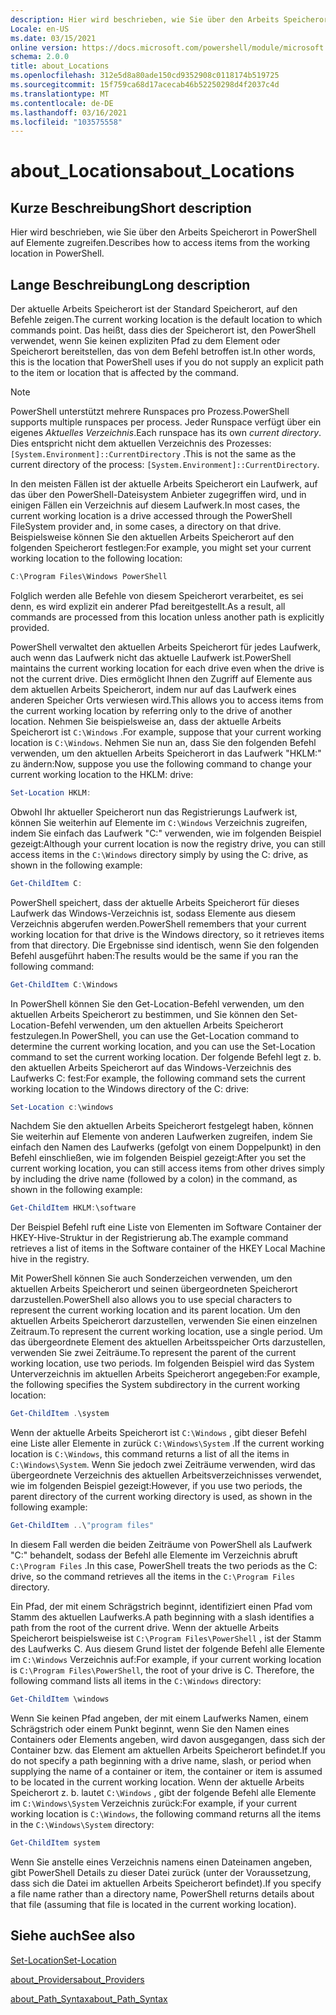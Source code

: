 ```yaml
---
description: Hier wird beschrieben, wie Sie über den Arbeits Speicherort in PowerShell auf Elemente zugreifen.
Locale: en-US
ms.date: 03/15/2021
online version: https://docs.microsoft.com/powershell/module/microsoft.powershell.core/about/about_locations?view=powershell-7.1&WT.mc_id=ps-gethelp
schema: 2.0.0
title: about_Locations
ms.openlocfilehash: 312e5d8a80ade150cd9352908c0118174b519725
ms.sourcegitcommit: 15f759ca68d17acecab46b52250298d4f2037c4d
ms.translationtype: MT
ms.contentlocale: de-DE
ms.lasthandoff: 03/16/2021
ms.locfileid: "103575558"
---
```

# <a name="about_locations"></a><span data-ttu-id="c0b68-103">about_Locations</span><span class="sxs-lookup"><span data-stu-id="c0b68-103">about_Locations</span></span>

## <a name="short-description"></a><span data-ttu-id="c0b68-104">Kurze Beschreibung</span><span class="sxs-lookup"><span data-stu-id="c0b68-104">Short description</span></span>
<span data-ttu-id="c0b68-105">Hier wird beschrieben, wie Sie über den Arbeits Speicherort in PowerShell auf Elemente zugreifen.</span><span class="sxs-lookup"><span data-stu-id="c0b68-105">Describes how to access items from the working location in PowerShell.</span></span>

## <a name="long-description"></a><span data-ttu-id="c0b68-106">Lange Beschreibung</span><span class="sxs-lookup"><span data-stu-id="c0b68-106">Long description</span></span>

<span data-ttu-id="c0b68-107">Der aktuelle Arbeits Speicherort ist der Standard Speicherort, auf den Befehle zeigen.</span><span class="sxs-lookup"><span data-stu-id="c0b68-107">The current working location is the default location to which commands point.</span></span>
<span data-ttu-id="c0b68-108">Das heißt, dass dies der Speicherort ist, den PowerShell verwendet, wenn Sie keinen expliziten Pfad zu dem Element oder Speicherort bereitstellen, das von dem Befehl betroffen ist.</span><span class="sxs-lookup"><span data-stu-id="c0b68-108">In other words, this is the location that PowerShell uses if you do not supply an explicit path to the item or location that is affected by the command.</span></span>

> [!NOTE]
> <span data-ttu-id="c0b68-109">PowerShell unterstützt mehrere Runspaces pro Prozess.</span><span class="sxs-lookup"><span data-stu-id="c0b68-109">PowerShell supports multiple runspaces per process.</span></span> <span data-ttu-id="c0b68-110">Jeder Runspace verfügt über ein eigenes _Aktuelles Verzeichnis_.</span><span class="sxs-lookup"><span data-stu-id="c0b68-110">Each runspace has its own _current directory_.</span></span> <span data-ttu-id="c0b68-111">Dies entspricht nicht dem aktuellen Verzeichnis des Prozesses: `[System.Environment]::CurrentDirectory` .</span><span class="sxs-lookup"><span data-stu-id="c0b68-111">This is not the same as the current directory of the process: `[System.Environment]::CurrentDirectory`.</span></span>

<span data-ttu-id="c0b68-112">In den meisten Fällen ist der aktuelle Arbeits Speicherort ein Laufwerk, auf das über den PowerShell-Dateisystem Anbieter zugegriffen wird, und in einigen Fällen ein Verzeichnis auf diesem Laufwerk.</span><span class="sxs-lookup"><span data-stu-id="c0b68-112">In most cases, the current working location is a drive accessed through the PowerShell FileSystem provider and, in some cases, a directory on that drive.</span></span>
<span data-ttu-id="c0b68-113">Beispielsweise können Sie den aktuellen Arbeits Speicherort auf den folgenden Speicherort festlegen:</span><span class="sxs-lookup"><span data-stu-id="c0b68-113">For example, you might set your current working location to the following location:</span></span>

```powershell
C:\Program Files\Windows PowerShell
```

<span data-ttu-id="c0b68-114">Folglich werden alle Befehle von diesem Speicherort verarbeitet, es sei denn, es wird explizit ein anderer Pfad bereitgestellt.</span><span class="sxs-lookup"><span data-stu-id="c0b68-114">As a result, all commands are processed from this location unless another path is explicitly provided.</span></span>

<span data-ttu-id="c0b68-115">PowerShell verwaltet den aktuellen Arbeits Speicherort für jedes Laufwerk, auch wenn das Laufwerk nicht das aktuelle Laufwerk ist.</span><span class="sxs-lookup"><span data-stu-id="c0b68-115">PowerShell maintains the current working location for each drive even when the drive is not the current drive.</span></span> <span data-ttu-id="c0b68-116">Dies ermöglicht Ihnen den Zugriff auf Elemente aus dem aktuellen Arbeits Speicherort, indem nur auf das Laufwerk eines anderen Speicher Orts verwiesen wird.</span><span class="sxs-lookup"><span data-stu-id="c0b68-116">This allows you to access items from the current working location by referring only to the drive of another location.</span></span>
<span data-ttu-id="c0b68-117">Nehmen Sie beispielsweise an, dass der aktuelle Arbeits Speicherort ist `C:\Windows` .</span><span class="sxs-lookup"><span data-stu-id="c0b68-117">For example, suppose that your current working location is `C:\Windows`.</span></span> <span data-ttu-id="c0b68-118">Nehmen Sie nun an, dass Sie den folgenden Befehl verwenden, um den aktuellen Arbeits Speicherort in das Laufwerk "HKLM:" zu ändern:</span><span class="sxs-lookup"><span data-stu-id="c0b68-118">Now, suppose you use the following command to change your current working location to the HKLM: drive:</span></span>

```powershell
Set-Location HKLM:
```

<span data-ttu-id="c0b68-119">Obwohl Ihr aktueller Speicherort nun das Registrierungs Laufwerk ist, können Sie weiterhin auf Elemente im `C:\Windows` Verzeichnis zugreifen, indem Sie einfach das Laufwerk "C:" verwenden, wie im folgenden Beispiel gezeigt:</span><span class="sxs-lookup"><span data-stu-id="c0b68-119">Although your current location is now the registry drive, you can still access items in the `C:\Windows` directory simply by using the C: drive, as shown in the following example:</span></span>

```powershell
Get-ChildItem C:
```

<span data-ttu-id="c0b68-120">PowerShell speichert, dass der aktuelle Arbeits Speicherort für dieses Laufwerk das Windows-Verzeichnis ist, sodass Elemente aus diesem Verzeichnis abgerufen werden.</span><span class="sxs-lookup"><span data-stu-id="c0b68-120">PowerShell remembers that your current working location for that drive is the Windows directory, so it retrieves items from that directory.</span></span> <span data-ttu-id="c0b68-121">Die Ergebnisse sind identisch, wenn Sie den folgenden Befehl ausgeführt haben:</span><span class="sxs-lookup"><span data-stu-id="c0b68-121">The results would be the same if you ran the following command:</span></span>

```powershell
Get-ChildItem C:\Windows
```

<span data-ttu-id="c0b68-122">In PowerShell können Sie den Get-Location-Befehl verwenden, um den aktuellen Arbeits Speicherort zu bestimmen, und Sie können den Set-Location-Befehl verwenden, um den aktuellen Arbeits Speicherort festzulegen.</span><span class="sxs-lookup"><span data-stu-id="c0b68-122">In PowerShell, you can use the Get-Location command to determine the current working location, and you can use the Set-Location command to set the current working location.</span></span> <span data-ttu-id="c0b68-123">Der folgende Befehl legt z. b. den aktuellen Arbeits Speicherort auf das Windows-Verzeichnis des Laufwerks C: fest:</span><span class="sxs-lookup"><span data-stu-id="c0b68-123">For example, the following command sets the current working location to the Windows directory of the C: drive:</span></span>

```powershell
Set-Location c:\windows
```

<span data-ttu-id="c0b68-124">Nachdem Sie den aktuellen Arbeits Speicherort festgelegt haben, können Sie weiterhin auf Elemente von anderen Laufwerken zugreifen, indem Sie einfach den Namen des Laufwerks (gefolgt von einem Doppelpunkt) in den Befehl einschließen, wie im folgenden Beispiel gezeigt:</span><span class="sxs-lookup"><span data-stu-id="c0b68-124">After you set the current working location, you can still access items from other drives simply by including the drive name (followed by a colon) in the command, as shown in the following example:</span></span>

```powershell
Get-ChildItem HKLM:\software
```

<span data-ttu-id="c0b68-125">Der Beispiel Befehl ruft eine Liste von Elementen im Software Container der HKEY-Hive-Struktur in der Registrierung ab.</span><span class="sxs-lookup"><span data-stu-id="c0b68-125">The example command retrieves a list of items in the Software container of the HKEY Local Machine hive in the registry.</span></span>

<span data-ttu-id="c0b68-126">Mit PowerShell können Sie auch Sonderzeichen verwenden, um den aktuellen Arbeits Speicherort und seinen übergeordneten Speicherort darzustellen.</span><span class="sxs-lookup"><span data-stu-id="c0b68-126">PowerShell also allows you to use special characters to represent the current working location and its parent location.</span></span> <span data-ttu-id="c0b68-127">Um den aktuellen Arbeits Speicherort darzustellen, verwenden Sie einen einzelnen Zeitraum.</span><span class="sxs-lookup"><span data-stu-id="c0b68-127">To represent the current working location, use a single period.</span></span> <span data-ttu-id="c0b68-128">Um das übergeordnete Element des aktuellen Arbeitsspeicher Orts darzustellen, verwenden Sie zwei Zeiträume.</span><span class="sxs-lookup"><span data-stu-id="c0b68-128">To represent the parent of the current working location, use two periods.</span></span> <span data-ttu-id="c0b68-129">Im folgenden Beispiel wird das System Unterverzeichnis im aktuellen Arbeits Speicherort angegeben:</span><span class="sxs-lookup"><span data-stu-id="c0b68-129">For example, the following specifies the System subdirectory in the current working location:</span></span>

```powershell
Get-ChildItem .\system
```

<span data-ttu-id="c0b68-130">Wenn der aktuelle Arbeits Speicherort ist `C:\Windows` , gibt dieser Befehl eine Liste aller Elemente in zurück `C:\Windows\System` .</span><span class="sxs-lookup"><span data-stu-id="c0b68-130">If the current working location is `C:\Windows`, this command returns a list of all the items in `C:\Windows\System`.</span></span> <span data-ttu-id="c0b68-131">Wenn Sie jedoch zwei Zeiträume verwenden, wird das übergeordnete Verzeichnis des aktuellen Arbeitsverzeichnisses verwendet, wie im folgenden Beispiel gezeigt:</span><span class="sxs-lookup"><span data-stu-id="c0b68-131">However, if you use two periods, the parent directory of the current working directory is used, as shown in the following example:</span></span>

```powershell
Get-ChildItem ..\"program files"
```

<span data-ttu-id="c0b68-132">In diesem Fall werden die beiden Zeiträume von PowerShell als Laufwerk "C:" behandelt, sodass der Befehl alle Elemente im Verzeichnis abruft `C:\Program Files` .</span><span class="sxs-lookup"><span data-stu-id="c0b68-132">In this case, PowerShell treats the two periods as the C: drive, so the command retrieves all the items in the `C:\Program Files` directory.</span></span>

<span data-ttu-id="c0b68-133">Ein Pfad, der mit einem Schrägstrich beginnt, identifiziert einen Pfad vom Stamm des aktuellen Laufwerks.</span><span class="sxs-lookup"><span data-stu-id="c0b68-133">A path beginning with a slash identifies a path from the root of the current drive.</span></span> <span data-ttu-id="c0b68-134">Wenn der aktuelle Arbeits Speicherort beispielsweise ist `C:\Program Files\PowerShell` , ist der Stamm des Laufwerks C. Aus diesem Grund listet der folgende Befehl alle Elemente im `C:\Windows` Verzeichnis auf:</span><span class="sxs-lookup"><span data-stu-id="c0b68-134">For example, if your current working location is `C:\Program Files\PowerShell`, the root of your drive is C. Therefore, the following command lists all items in the `C:\Windows` directory:</span></span>

```powershell
Get-ChildItem \windows
```

<span data-ttu-id="c0b68-135">Wenn Sie keinen Pfad angeben, der mit einem Laufwerks Namen, einem Schrägstrich oder einem Punkt beginnt, wenn Sie den Namen eines Containers oder Elements angeben, wird davon ausgegangen, dass sich der Container bzw. das Element am aktuellen Arbeits Speicherort befindet.</span><span class="sxs-lookup"><span data-stu-id="c0b68-135">If you do not specify a path beginning with a drive name, slash, or period when supplying the name of a container or item, the container or item is assumed to be located in the current working location.</span></span> <span data-ttu-id="c0b68-136">Wenn der aktuelle Arbeits Speicherort z. b. lautet `C:\Windows` , gibt der folgende Befehl alle Elemente im `C:\Windows\System` Verzeichnis zurück:</span><span class="sxs-lookup"><span data-stu-id="c0b68-136">For example, if your current working location is `C:\Windows`, the following command returns all the items in the `C:\Windows\System` directory:</span></span>

```powershell
Get-ChildItem system
```

<span data-ttu-id="c0b68-137">Wenn Sie anstelle eines Verzeichnis namens einen Dateinamen angeben, gibt PowerShell Details zu dieser Datei zurück (unter der Voraussetzung, dass sich die Datei im aktuellen Arbeits Speicherort befindet).</span><span class="sxs-lookup"><span data-stu-id="c0b68-137">If you specify a file name rather than a directory name, PowerShell returns details about that file (assuming that file is located in the current working location).</span></span>

## <a name="see-also"></a><span data-ttu-id="c0b68-138">Siehe auch</span><span class="sxs-lookup"><span data-stu-id="c0b68-138">See also</span></span>

[<span data-ttu-id="c0b68-139">Set-Location</span><span class="sxs-lookup"><span data-stu-id="c0b68-139">Set-Location</span></span>](xref:Microsoft.PowerShell.Management.Set-Location)

[<span data-ttu-id="c0b68-140">about_Providers</span><span class="sxs-lookup"><span data-stu-id="c0b68-140">about_Providers</span></span>](about_Providers.md)

[<span data-ttu-id="c0b68-141">about_Path_Syntax</span><span class="sxs-lookup"><span data-stu-id="c0b68-141">about_Path_Syntax</span></span>](about_Path_Syntax.md)
